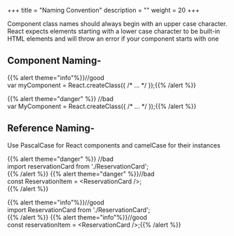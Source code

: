 +++
title = "Naming Convention"
description = ""
weight = 20
+++


Component class names should always begin with an upper case character. React expects elements starting with a lower case character to be built-in HTML elements and will throw an error if your component starts with one

## Component Naming-

{{% alert theme="info"%}}//good</br>
 var myComponent = React.createClass({ /* ... */ });{{% /alert %}}

{{% alert theme="danger" %}} //bad </br>
var MyComponent = React.createClass({ /* ... */ });{{% /alert %}}

## Reference Naming-

Use PascalCase for React components and camelCase for their instances

{{% alert theme="danger" %}} //bad </br>
import reservationCard from './ReservationCard';</br>{{% /alert %}}
{{% alert theme="danger" %}}//bad </br>
const ReservationItem = \<ReservationCard />;</br> {{% /alert %}}

{{% alert theme="info"%}}//good</br>
 import ReservationCard from './ReservationCard'; </br>{{% /alert %}}
{{% alert theme="info"%}}//good</br>
const reservationItem = \<ReservationCard />;{{% /alert %}}
